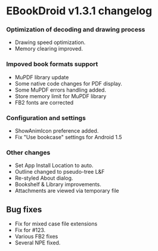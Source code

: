 # EBookDroid v1.3.1 changelog #

### Optimization of decoding and drawing process ###
  * Drawing speed optimization.
  * Memory clearing improved.

### Impoved book formats support ###
  * MuPDF library update
  * Some native code changes for PDF display.
  * Some MuPDF errors handling added.
  * Store memory limit for MuPDF library
  * FB2 fonts are corrected

### Configuration and settings ###
  * ShowAnimIcon preference added.
  * Fix "Use bookcase" settings for Android 1.5

### Other changes ###
  * Set App Install Location to auto.
  * Outline changed to pseudo-tree L&F
  * Re-styled About dialog.
  * Bookshelf & Library improvements.
  * Attachments are viewed via temporary file

## Bug fixes ##
  * Fix for mixed case file extensions
  * Fix for #123.
  * Various FB2 fixes
  * Several NPE fixed.